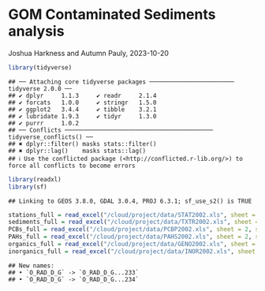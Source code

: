 GOM Contaminated Sediments analysis
================
Joshua Harkness and Autumn Pauly,
2023-10-20

``` r
library(tidyverse)
```

    ## ── Attaching core tidyverse packages ──────────────────────── tidyverse 2.0.0 ──
    ## ✔ dplyr     1.1.3     ✔ readr     2.1.4
    ## ✔ forcats   1.0.0     ✔ stringr   1.5.0
    ## ✔ ggplot2   3.4.4     ✔ tibble    3.2.1
    ## ✔ lubridate 1.9.3     ✔ tidyr     1.3.0
    ## ✔ purrr     1.0.2     
    ## ── Conflicts ────────────────────────────────────────── tidyverse_conflicts() ──
    ## ✖ dplyr::filter() masks stats::filter()
    ## ✖ dplyr::lag()    masks stats::lag()
    ## ℹ Use the conflicted package (<http://conflicted.r-lib.org/>) to force all conflicts to become errors

``` r
library(readxl)
library(sf)
```

    ## Linking to GEOS 3.8.0, GDAL 3.0.4, PROJ 6.3.1; sf_use_s2() is TRUE

``` r
stations_full = read_excel("/cloud/project/data/STAT2002.xls", sheet = 2, skip = 3)
sediments_full = read_excel("/cloud/project/data/TXTR2002.xls", sheet = 2, skip = 3)
PCBs_full = read_excel("/cloud/project/data/PCBP2002.xls", sheet = 2, skip = 3)
PAHs_full = read_excel("/cloud/project/data/PAHS2002.xls", sheet = 2, skip = 3)
organics_full = read_excel("/cloud/project/data/GENO2002.xls", sheet = 2, skip = 3)
inorganics_full = read_excel("/cloud/project/data/INOR2002.xls", sheet = 2, skip = 3)
```

    ## New names:
    ## • `O_RAD_D_G` -> `O_RAD_D_G...233`
    ## • `O_RAD_D_G` -> `O_RAD_D_G...234`
